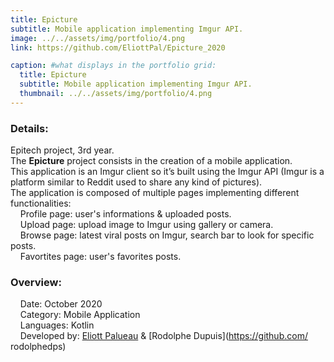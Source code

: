 ```yaml
---
title: Epicture
subtitle: Mobile application implementing Imgur API.
image: ../../assets/img/portfolio/4.png
link: https://github.com/EliottPal/Epicture_2020

caption: #what displays in the portfolio grid:
  title: Epicture
  subtitle: Mobile application implementing Imgur API.
  thumbnail: ../../assets/img/portfolio/4.png
---
```

### Details: 
Epitech project, 3rd year.  
The **Epicture** project consists in the creation of a mobile application.  
This application is an Imgur client so it’s built using the Imgur API (Imgur is a platform similar to Reddit used to share any kind of pictures).  
The application is composed of multiple pages implementing different functionalities:  
&nbsp;&nbsp;&nbsp;&nbsp;Profile page: user's informations & uploaded posts.  
&nbsp;&nbsp;&nbsp;&nbsp;Upload page: upload image to Imgur using gallery or camera.  
&nbsp;&nbsp;&nbsp;&nbsp;Browse page: latest viral posts on Imgur, search bar to look for specific posts.  
&nbsp;&nbsp;&nbsp;&nbsp;Favortites page: user's favorites posts.  

### Overview:  
&nbsp;&nbsp;&nbsp;&nbsp;Date: October 2020  
&nbsp;&nbsp;&nbsp;&nbsp;Category: Mobile Application  
&nbsp;&nbsp;&nbsp;&nbsp;Languages: Kotlin  
&nbsp;&nbsp;&nbsp;&nbsp;Developed by: [Eliott Palueau](https://github.com/EliottPal) & [Rodolphe Dupuis](https://github.com/  rodolphedps)